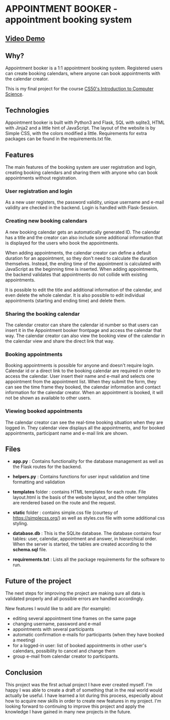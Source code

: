 # APPOINTMENT BOOKER - appointment booking system

## [Video Demo](https://youtu.be/rGI-LijGCcg)

## Why?

Appointment booker is a 1:1 appointment booking system. Registered users can create booking calendars, where anyone can book appointments with the calendar creator.

This is my final project for the course [CS50's Introduction to Computer Science](https://cs50.harvard.edu/x/2022/).

## Technologies

Appointment booker is built with Python3 and Flask, SQL with sqlite3, HTML with Jinja2 and a little hint of JavaScript. The layout of the website is by Simple CSS, with the colors modified a little. Requirements for extra packages can be found in the requirements.txt file.

## Features

The main features of the booking system are user registration and login, creating booking calendars and sharing them with anyone who can book appointments without registration.

### User registration and login

As a new user registers, the password validity, unique username and e-mail validity are checked in the backend. Login is handled with Flask-Session.

### Creating new booking calendars

A new booking calendar gets an automatically generated ID. The calendar has a title and the creator can also include some additional information that is displayed for the users who book the appointments.

When adding appointments, the calendar creator can define a default duration for an appointment, so they don't need to calculate the duration themselves. Instead, the ending time of the appointment is calculated with JavaScript as the beginning time is inserted. When adding appointments, the backend validates that appointments do not collide with existing appointments.

It is possible to edit the title and additional information of the calendar, and even delete the whole calendar. It is also possible to edit individual appointments (starting and ending time) and delete them.

### Sharing the booking calendar

The calendar creator can share the calendar id number so that users can insert it in the Appointment booker frontpage and access the calendar that way. The calendar creator can also view the booking view of the calendar in the calendar view and share the direct link that way.

### Booking appointments

Booking appointments is possible for anyone and doesn't require login. Calendar id or a direct link to the booking calendar are required in order to access the calendar. User insert their name and e-mail and selects one appointment from the appointment list. When they submit the form, they can see the time frame they booked, the calendar information and contact information for the calendar creator. When an appointment is booked, it will not be shown as available to other users.

### Viewing booked appointments

The calendar creator can see the real-time booking situation when they are logged in. They calendar view displays all the appointments, and for booked appointments, participant name and e-mail link are shown.

## Files

- **app.py** : Contains functionality for the database management as well as the Flask routes for the backend.

- **helpers.py** : Contains functions for user input validation and time formatting and validation

- **templates** folder : contains HTML templates for each route. File layout.html is the basis of the website layout, and the other templates are rendered based on the route and the request.

- **static** folder : contains simple.css file (courtesy of https://simplecss.org/) as well as styles.css file with some additional css styling.

- **database.db** : This is the SQLite database. The database contains four tables: user, calendar, appointment and answer, in hierarchical order. When the server is started, the tables are created according to the **schema.sql** file.

- **requirements.txt** : Lists all the package requirements for the software to run.

## Future of the project

The next steps for improving the project are making sure all data is validated properly and all possible errors are handled accordingly.

New features I would like to add are (for example):

- editing several appointment time frames on the same page
- changing username, password and e-mail
- appointments with several participants
- automatic confirmation e-mails for participants (when they have booked a meeting)
- for a logged-in user: list of booked appointments in other user's calendars, possibility to cancel and change them
- group e-mail from calendar creator to participants.

## Conclusion

This project was the first actual project I have ever created myself. I'm happy I was able to create a draft of something that in the real world would actually be useful. I have learned a lot during this process, especially about how to acquire new skills in order to create new features in my project. I'm looking forward to continuing to improve this project and apply the knowledge I have gained in many new projects in the future.
